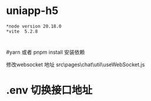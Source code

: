 # uniapp-h5
	*node version 20.18.0
	*vite  5.2.8
#

#yarn 或者 pnpm install 安装依赖

修改websocket 地址  src\pages\chat\util\useWebSocket.js
# .env 切换接口地址
